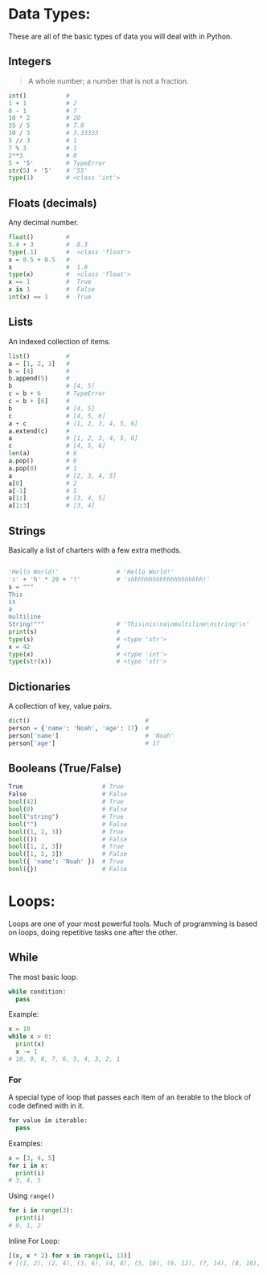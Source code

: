 # Data Types:
These are all of the basic types of data you will deal with in Python.
## Integers

> A whole number; a number that is not a fraction.

```py
int()           #
1 + 1           # 2
8 - 1           # 7
10 * 2          # 20
35 / 5          # 7.0
10 / 3          # 3.33333
5 // 3          # 1
7 % 3           # 1
2**3            # 8
5 + '5'         # TypeError
str(5) + '5'    # '55'
type(1)         # <class 'int'>
```
## Floats (decimals)

Any decimal number.

```py
float()         #
5.4 + 3         #  8.3
type(.1)        #  <class 'float'>
x = 0.5 + 0.5   #
x               #  1.0
type(x)         #  <class 'float'>
x == 1          #  True
x is 1          #  False
int(x) == 1     #  True
```

## Lists

An indexed collection of items.

```py
list()          #
a = [1, 2, 3]   #
b = [4]         #
b.append(5)     #
b               # [4, 5]
c = b + 6       # TypeError
c = b + [6]     #
b               # [4, 5]
c               # [4, 5, 6]
a + c           # [1, 2, 3, 4, 5, 6]
a.extend(c)     #
a               # [1, 2, 3, 4, 5, 6]
c               # [4, 5, 6]
len(a)          # 6
a.pop()         # 6
a.pop(0)        # 1
a               # [2, 3, 4, 5]
a[0]            # 2
a[-1]           # 5
a[1:]           # [3, 4, 5]
a[1:3]          # [3, 4]
```
## Strings

Basically a list of charters with a few extra methods.

```py

'Hello World!'                # 'Hello World!'
's' + 'h' * 20 + '!'          # 'shhhhhhhhhhhhhhhhhhhh!'
s = """
This
is
a
multiline
String!"""                    # 'This\nis\na\nmultiline\nstring!\n'
print(s)                      #
type(s)                       # <type 'str'>
x = 42                        #
type(x)                       # <type 'int'>
type(str(x))                  # <type 'str'>
```
## Dictionaries

A collection of key, value pairs.

```py
dict()                                #
person = {'name': 'Noah', 'age': 17}  #
person['name']                        # 'Noah'
person['age']                         # 17
```

## Booleans (True/False)

```py
True                      # True
False                     # False
bool(42)                  # True
bool(0)                   # False
bool("string")            # True
bool("")                  # False
bool((1, 2, 3))           # True
bool(())                  # False
bool([1, 2, 3])           # True
bool([1, 2, 3])           # False
bool({ 'name': 'Noah' })  # True
bool({})                  # False
```

# Loops:

Loops are one of your most powerful tools. Much of programming is based on loops, doing repetitive tasks one after the other.

## While

The most basic loop.

```py
while condition:
  pass
```
Example:
```py
x = 10
while x > 0:
  print(x)
  x -= 1
# 10, 9, 8, 7, 6, 5, 4, 3, 2, 1
```
### For

A special type of loop that passes each item of an iterable to the block of code defined with in it.

```py
for value in iterable:
  pass
```
Examples:
```py
x = [3, 4, 5]
for i in x:
  print(i)
# 3, 4, 5
```
Using `range()`
```py
for i in range(3):
  print(i)
# 0, 1, 2
```
Inline For Loop:
```py
[(x, x * 2) for x in range(1, 11)]
# [(1, 2), (2, 4), (3, 6), (4, 8), (5, 10), (6, 12), (7, 14), (8, 16), (9, 18), (10, 20)]
```
